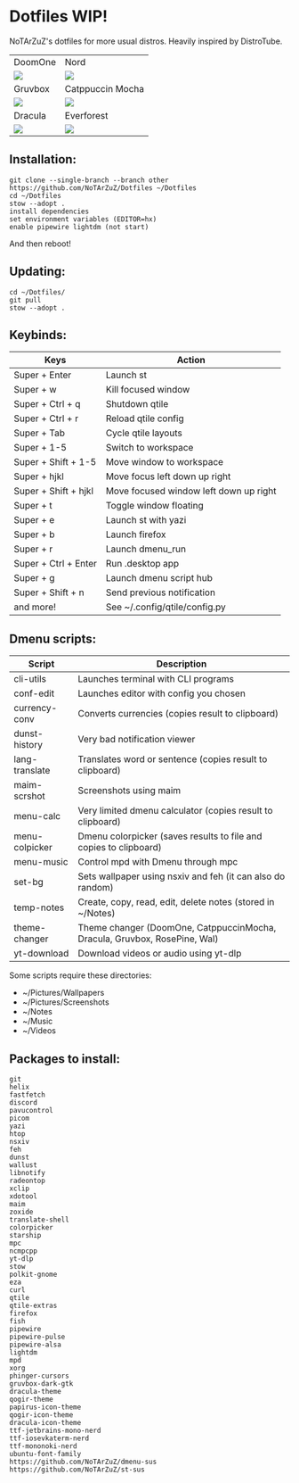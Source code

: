 # Dotfiles WIP!

NoTArZuZ's dotfiles for more usual distros. Heavily inspired by DistroTube.

<div align="center"><table><tr><td>DoomOne</td><td>Nord</td></tr><tr><td>
<img src="https://cdn.discordapp.com/attachments/836500386390605846/1256301450225778708/1719595604.png?ex=66804566&is=667ef3e6&hm=20a66d6150142dcf49b7b6674882fe0fc2acbb7b57b0bc000fb05b831e33250c&"/></td><td>
<img src="https://cdn.discordapp.com/attachments/836500386390605846/1256301449479065600/1719595571.png?ex=66804566&is=667ef3e6&hm=7c8cf9cdafe24c08201240b9b32ffbf8629f9128f2e1a8fc1c7143ab152709ad&"/></td></tr>
<tr><td>Gruvbox</td><td>Catppuccin Mocha</td></tr><tr><td>
<img src="https://cdn.discordapp.com/attachments/836500386390605846/1256301451282743367/1719595675.png?ex=66804566&is=667ef3e6&hm=edd7892bb6c7dd3bf03624f768fbed6ace68ffadfcf1dd53eb8c9f3564f380e5&"/></td><td>
<img src="https://cdn.discordapp.com/attachments/836500386390605846/1256301450821107732/1719595635.png?ex=66804566&is=667ef3e6&hm=6d577e265226d7ed07393da74dc3fb79a13d34daf5dbda616a5b4fc77114cb4e&"/></td></tr>
<tr><td>Dracula</td><td>Everforest</td></tr><tr><td>
<img src="https://cdn.discordapp.com/attachments/836500386390605846/1256301452305891510/1719595744.png?ex=66804567&is=667ef3e7&hm=4e448d601f43cbf2092f10a389f7525c34c1c6d2e7306976e26dc0050f5cc857&"/></td><td>
<img src="https://cdn.discordapp.com/attachments/836500386390605846/1256301451823677542/1719595704.png?ex=66804567&is=667ef3e7&hm=53764e9890ef8c51d3ad70ebfb3c5ed20934ccd9af6dd91d619fa6808d1175bc&"/></td></tr>
</table></div>

## Installation:

```
git clone --single-branch --branch other https://github.com/NoTArZuZ/Dotfiles ~/Dotfiles
cd ~/Dotfiles
stow --adopt .
install dependencies
set environment variables (EDITOR=hx)
enable pipewire lightdm (not start)
```

And then reboot!

## Updating:

```
cd ~/Dotfiles/
git pull
stow --adopt .
```

## Keybinds:

| Keys                 | Action                                 |
| -------------------- | -------------------------------------- |
| Super + Enter        | Launch st                              |
| Super + w            | Kill focused window                    |
| Super + Ctrl + q     | Shutdown qtile                         |
| Super + Ctrl + r     | Reload qtile config                    |
| Super + Tab          | Cycle qtile layouts                    |
| Super + 1-5          | Switch to workspace                    |
| Super + Shift + 1-5  | Move window to workspace               |
| Super + hjkl         | Move focus left down up right          |
| Super + Shift + hjkl | Move focused window left down up right |
| Super + t            | Toggle window floating                 |
| Super + e            | Launch st with yazi                    |
| Super + b            | Launch firefox                         |
| Super + r            | Launch dmenu_run                       |
| Super + Ctrl + Enter | Run .desktop app                       |
| Super + g            | Launch dmenu script hub                |
| Super + Shift + n    | Send previous notification             |
| and more!            | See ~/.config/qtile/config.py          |

## Dmenu scripts:

| Script         | Description                                                               |
| -------------- | ------------------------------------------------------------------------- |
| cli-utils      | Launches terminal with CLI programs                                       |
| conf-edit      | Launches editor with config you chosen                                    |
| currency-conv  | Converts currencies (copies result to clipboard)                          |
| dunst-history  | Very bad notification viewer                                              |
| lang-translate | Translates word or sentence (copies result to clipboard)                  |
| maim-scrshot   | Screenshots using maim                                                    |
| menu-calc      | Very limited dmenu calculator (copies result to clipboard)                |
| menu-colpicker | Dmenu colorpicker (saves results to file and copies to clipboard)         |
| menu-music     | Control mpd with Dmenu through mpc                                        |
| set-bg         | Sets wallpaper using nsxiv and feh (it can also do random)                |
| temp-notes     | Create, copy, read, edit, delete notes (stored in ~/Notes)                |
| theme-changer  | Theme changer (DoomOne, CatppuccinMocha, Dracula, Gruvbox, RosePine, Wal) |
| yt-download    | Download videos or audio using yt-dlp                                     |

Some scripts require these directories:

* ~/Pictures/Wallpapers
* ~/Pictures/Screenshots
* ~/Notes
* ~/Music
* ~/Videos

## Packages to install:

```
git
helix
fastfetch
discord
pavucontrol
picom
yazi
htop
nsxiv
feh
dunst
wallust
libnotify
radeontop
xclip
xdotool
maim
zoxide
translate-shell
colorpicker
starship
mpc
ncmpcpp
yt-dlp
stow
polkit-gnome
eza
curl
qtile
qtile-extras
firefox
fish
pipewire
pipewire-pulse
pipewire-alsa
lightdm
mpd
xorg
phinger-cursors
gruvbox-dark-gtk
dracula-theme
qogir-theme
papirus-icon-theme
qogir-icon-theme
dracula-icon-theme
ttf-jetbrains-mono-nerd
ttf-iosevkaterm-nerd
ttf-mononoki-nerd
ubuntu-font-family
https://github.com/NoTArZuZ/dmenu-sus
https://github.com/NoTArZuZ/st-sus
```
